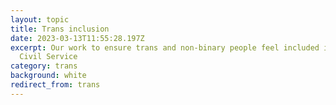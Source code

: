 ```yaml
---
layout: topic
title: Trans inclusion
date: 2023-03-13T11:55:28.197Z
excerpt: Our work to ensure trans and non-binary people feel included in the
  Civil Service
category: trans
background: white
redirect_from: trans
---
```

